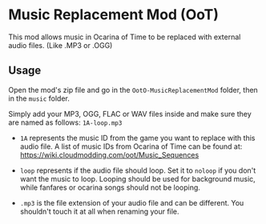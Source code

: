 # Music Replacement Mod (OoT)

This mod allows music in Ocarina of Time to be replaced with external audio files. (Like .MP3 or .OGG)

## Usage

Open the mod's zip file and go in the `OotO-MusicReplacementMod` folder, then in the `music` folder.

Simply add your MP3, OGG, FLAC or WAV files inside and make sure they are named as follows: `1A-loop.mp3`
- `1A` represents the music ID from the game you want to replace with this audio file. A list of music IDs from Ocarina of Time can be found at: https://wiki.cloudmodding.com/oot/Music_Sequences

- `loop` represents if the audio file should loop. Set it to `noloop` if you don't want the music to loop. Looping should be used for background music, while fanfares or ocarina songs should not be looping.

- `.mp3` is the file extension of your audio file and can be different. You shouldn't touch it at all when renaming your file.
